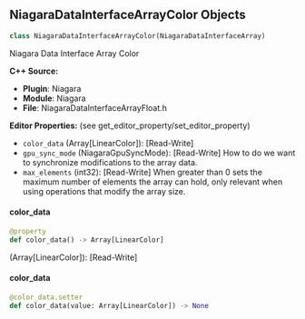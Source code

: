 ## NiagaraDataInterfaceArrayColor Objects

```python
class NiagaraDataInterfaceArrayColor(NiagaraDataInterfaceArray)
```

Niagara Data Interface Array Color

**C++ Source:**

- **Plugin**: Niagara
- **Module**: Niagara
- **File**: NiagaraDataInterfaceArrayFloat.h

**Editor Properties:** (see get_editor_property/set_editor_property)

- ``color_data`` (Array[LinearColor]):  [Read-Write]
- ``gpu_sync_mode`` (NiagaraGpuSyncMode):  [Read-Write] How to do we want to synchronize modifications to the array data.
- ``max_elements`` (int32):  [Read-Write] When greater than 0 sets the maximum number of elements the array can hold, only relevant when using operations that modify the array size.

<a id="unreal.NiagaraDataInterfaceArrayColor.color_data"></a>

#### color_data

```python
@property
def color_data() -> Array[LinearColor]
```

(Array[LinearColor]):  [Read-Write]

<a id="unreal.NiagaraDataInterfaceArrayColor.color_data"></a>

#### color_data

```python
@color_data.setter
def color_data(value: Array[LinearColor]) -> None
```

<a id="unreal.NiagaraDataInterfaceArrayQuat"></a>